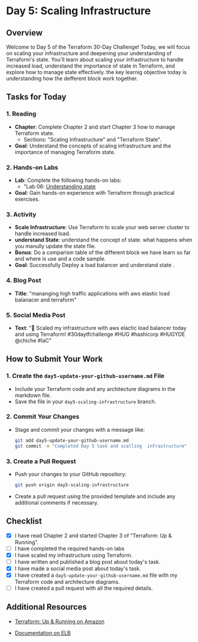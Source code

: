# Day 5: Scaling Infrastructure

## Overview

Welcome to Day 5 of the Terraform 30-Day Challenge! Today, we will focus on scaling your infrastructure and deepening your understanding of Terraform's state. You'll learn about scaling your infrastructure to handle increased load, understand the importance of state in Terraform, and explore how to manage state effectively. the key learnig objective today is understanding how the defferent block work together.

## Tasks for Today

### 1. **Reading**
   - **Chapter**: Complete Chapter 2 and start Chapter 3 how to manage Terraform state.
     - Sections: "Scaling Infrastructure" and "Terraform State".
   - **Goal**: Understand the concepts of scaling infrastructure and the importance of managing Terraform state.

### 2. **Hands-on Labs**
   - **Lab**: Complete the following hands-on labs:
     - "Lab 06: [Understanding state](https://github.com/btkrausen/hashicorp/blob/master/terraform/Hands-On%20Labs/Section%2003%20-%20Understand%20The%20Purpose%20of%20Terraform/02%20-%20Benefits_of_State.md)
   - **Goal**: Gain hands-on experience with Terraform through practical exercises.
### 3. **Activity**
   - **Scale Infrastructure**: Use Terraform to scale your web server cluster to handle increased load.
   - **understand  State**: understand the concept of state. what happens when you manully update the state file.
   - **Bonus**: Do a comparism table of the different block we have learn so far and where is use and a code sample.
   - **Goal**: Successfully Deploy a load balancer and understand state .

### 4. **Blog Post**
   - **Title**: "mananging high traffic applications with aws elastic load balanacer and terraform"

### 5. **Social Media Post**
   - **Text**: "🚀 Scaled my infrastructure with aws elactic load balancer today and using Terraform! #30daytfchallenge #HUG #hashicorp #HUGYDE @chiche #IaC"


## How to Submit Your Work

### 1. **Create the `day5-update-your-github-username.md` File**
   - Include your Terraform code and any architecture diagrams in the markdown file.
   - Save the file in your `day5-scaling-infrastructure` branch.

### 2. **Commit Your Changes**
   - Stage and commit your changes with a message like:
     ```bash
     git add day5-update-your-github-username.md
     git commit -m "Completed Day 5 task and scalling  infrastructure"
     ```

### 3. **Create a Pull Request**
   - Push your changes to your GitHub repository:
     ```bash
     git push origin day5-scaling-infrastructure
     ```
   - Create a pull request using the provided template and include any additional comments if necessary.

## Checklist

- [x] I have read Chapter 2 and started Chapter 3 of "Terraform: Up & Running".
- [ ] I have completed the required hands-on labs
- [x] I have scaled my infrastructure using Terraform.
- [ ] I have written and published a blog post about today's task.
- [x] I have made a social media post about today's task.
- [x] I have created a `day5-update-your-github-username.md` file with my Terraform code and architecture diagrams.
- [ ] I have created a pull request with all the required details.

## Additional Resources

- [Terraform: Up & Running on Amazon](https://www.amazon.com/Terraform-Running-Infrastructure-Configuration-Management/dp/1492046906)

- [Documentation on ELB](https://docs.aws.amazon.com/elasticloadbalancing/latest/application/introduction.html)




